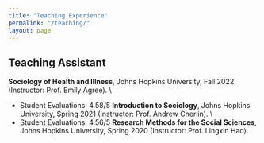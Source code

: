 ```yaml
---
title: "Teaching Experience"
permalink: "/teaching/"
layout: page
---
```


## Teaching Assistant

**Sociology of Health and Illness**, Johns Hopkins University, Fall 2022 (Instructor: Prof. Emily Agree). \
- Student Evaluations: 4.58/5
**Introduction to Sociology**, Johns Hopkins University, Spring 2021 (Instructor: Prof. Andrew Cherlin). \
- Student Evaluations: 4.56/5
**Research Methods for the Social Sciences**, Johns Hopkins University, Spring 2020 (Instructor: Prof. Lingxin Hao).

